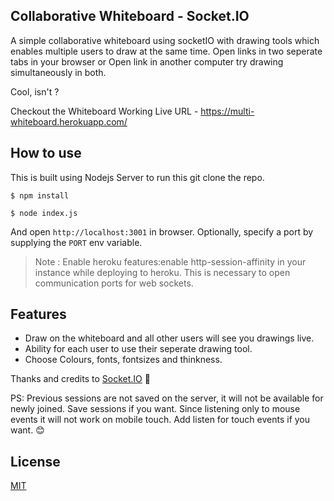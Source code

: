 
## Collaborative Whiteboard - Socket.IO 

A simple collaborative whiteboard using socketIO with drawing tools which enables multiple users to draw at the same time. Open links in two seperate tabs in your browser or Open link in another computer try drawing simultaneously in both. 

Cool, isn't ?

Checkout the Whiteboard Working Live URL - https://multi-whiteboard.herokuapp.com/

## How to use

This is built using Nodejs Server to run this git clone the repo. 

```
$ npm install
```

```
$ node index.js
```

And open `http://localhost:3001` in browser. Optionally, specify a port by supplying the `PORT` env variable.

> Note : Enable heroku features:enable http-session-affinity in your instance while deploying to heroku. This is necessary to open communication ports for web sockets.


## Features

- Draw on the whiteboard and all other users will see you drawings live.
- Ability for each user to use their seperate drawing tool.
- Choose Colours, fonts, fontsizes and thinkness.

Thanks and credits to [Socket.IO](https://socket.io/) :yellow_heart:

PS: Previous sessions are not saved on the server, it will not be available for newly joined. Save sessions if you want. Since listening only to mouse events it will not work on mobile touch. Add listen for touch events if you want. 😊

## License

[MIT](https://github.com/devansvd/whiteboard-socketio/blob/master/LICENSE.md)
